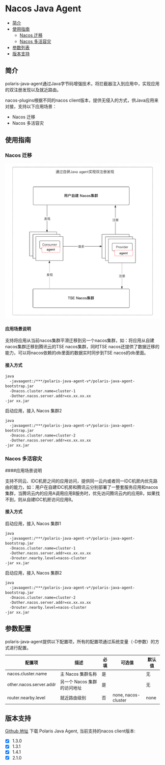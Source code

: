 # Nacos Java Agent

- [简介](#简介)
- [使用指南](#使用指南)
  - [Nacos 迁移](#nacos-迁移)
  - [Nacos 多活容灾](#nacos-多活容灾)
- [参数列表](#参数列表)
- [版本支持](#版本支持) 

## 简介

polaris-java-agent通过Java字节码增强技术，将拦截器注入到应用中，实现应用的双注册发现以及就近路由。

nacos-plugins根据不同的nacos client版本，提供无侵入的方式，供Java应用来对接，支持以下应用场景：

- Nacos 迁移
- Nacos 多活容灾

## 使用指南

### Nacos 迁移

![](pic/nacos-double-registry.png)

#### 应用场景说明
支持将应用从当前nacos集群平滑迁移到另一个nacos集群，如：将应用从自建nacos集群迁移到腾讯云的TSE nacos集群，同时TSE nacos还提供了数据迁移的能力，可以将nacos依赖的db里面的数据实时同步到TSE nacos的db里面。
#### 接入方式

```shell
java
  -javaagent:/***/polaris-java-agent-v*/polaris-java-agent-bootstrap.jar
  -Dnacos.cluster.name=cluster-1
  -Dother.nacos.server.addr=xx.xx.xx.xx
-jar xx.jar
```

启动应用，接入 Nacos 集群2

```shell
java
  -javaagent:/***/polaris-java-agent-v*/polaris-java-agent-bootstrap.jar
  -Dnacos.cluster.name=cluster-2
  -Dother.nacos.server.addr=xx.xx.xx.xx
-jar xx.jar
```

### Nacos 多活容灾

####应用场景说明

支持不同云、IDC机房之间的应用访问，提供同一云内或者同一IDC机房内优先路由的能力，如：用户在自建IDC机房和腾讯云分别部署了一整套服务应用和nacos集群，当腾讯云内的应用A调用应用B服务时，优先访问腾讯云内的应用B，如果找不到，则从自建IDC机房访问应用B。
#### 接入方式

启动应用，接入 Nacos 集群1

```shell
java
  -javaagent:/***/polaris-java-agent-v*/polaris-java-agent-bootstrap.jar
  -Dnacos.cluster.name=cluster-1
  -Dother.nacos.server.addr=xx.xx.xx.xx
  -Drouter.nearby.level=nacos-cluster
-jar xx.jar
```

启动应用，接入 Nacos 集群2

```shell
java
  -javaagent:/***/polaris-java-agent-v*/polaris-java-agent-bootstrap.jar
  -Dnacos.cluster.name=cluster-2
  -Dother.nacos.server.addr=xx.xx.xx.xx
  -Drouter.nearby.level=nacos-cluster
-jar xx.jar
```

## 参数配置

polaris-java-agent提供以下配置项，所有的配置项通过系统变量（-D参数）的方式进行配置。

| 配置项                     | 描述 | 必填 | 可选值 | 默认值 |
| ------------------------- | --- | --- | --- | --- |
| nacos.cluster.name        | 主 Nacos 集群名称 | 是 | | 无 |
| other.nacos.server.addr   | 另一个 Nacos 集群的访问地址 | 是 | | 无 |
| router.nearby.level       | 就近路由级别 | 否 | none, nacos-cluster | none |

## 版本支持
[Github 地址](https://github.com/polarismesh/polaris-java-agent/releases)
下载 Polaris Java Agent,
当前支持的nacos client版本:

- [x] 1.3.0
- [x] 1.3.1
- [x] 1.4.1
- [x] 2.1.0
